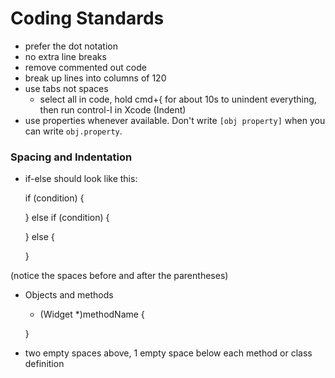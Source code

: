 # Coding Standards
- prefer the dot notation
- no extra line breaks
- remove commented out code
- break up lines into columns of 120
- use tabs not spaces
    - select all in code, hold cmd+{ for about 10s to unindent everything, then run control-I in Xcode (Indent)
- use properties whenever available. Don't write `[obj property]` when you can write `obj.property`.

### Spacing and Indentation

- if-else should look like this:

    if (condition) {

    } else if (condition) {

    } else {

    }

(notice the spaces before and after the parentheses)

- Objects and methods

    - (Widget *)methodName
    {

    }

- two empty spaces above, 1 empty space below each method or class definition
